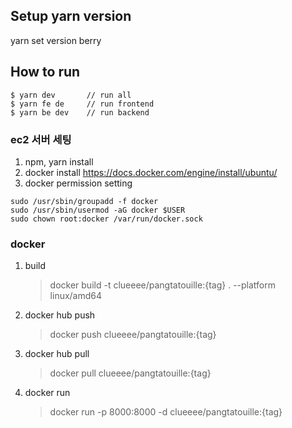 ## Setup yarn version

yarn set version berry

## How to run

```
$ yarn dev       // run all
$ yarn fe de     // run frontend
$ yarn be dev    // run backend
```

### ec2 서버 세팅

1. npm, yarn install
2. docker install
   https://docs.docker.com/engine/install/ubuntu/
3. docker permission setting

```
sudo /usr/sbin/groupadd -f docker
sudo /usr/sbin/usermod -aG docker $USER
sudo chown root:docker /var/run/docker.sock
```

### docker

1. build

   > docker build -t clueeee/pangtatouille:{tag} . --platform linux/amd64

2. docker hub push

   > docker push clueeee/pangtatouille:{tag}

3. docker hub pull

   > docker pull clueeee/pangtatouille:{tag}

4. docker run
   > docker run -p 8000:8000 -d clueeee/pangtatouille:{tag}
